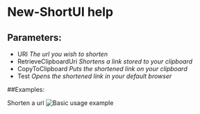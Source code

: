 # New-ShortUI help

## Parameters:

 - URI _The url you wish to shorten_
 - RetrieveClipboardUri _Shortens a link stored to your clipboard_
 - CopyToClipboard _Puts the shortened link on your clipboard_
 - Test _Opens the shortened link in your default browser_

##Examples:

Shorten a url
![Basic usage example](https://i.imgur.com/dQ0m0PZ.gif)